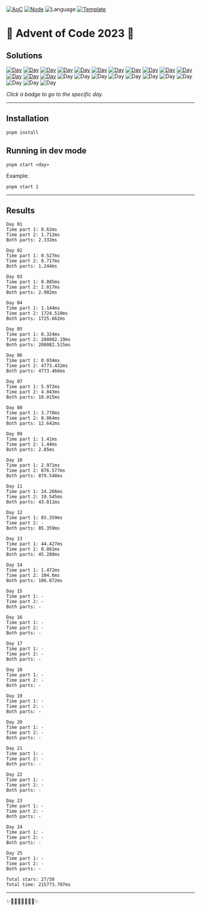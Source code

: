 <!-- Entries between SOLUTIONS and RESULTS tags are auto-generated -->

[![AoC](https://badgen.net/badge/AoC/2023/blue)](https://adventofcode.com/2023)
[![Node](https://badgen.net/badge/Node/v16.13.0+/blue)](https://nodejs.org/en/download/)
![Language](https://badgen.net/badge/Language/TypeScript/blue)
[![Template](https://badgen.net/badge/Template/aocrunner/blue)](https://github.com/caderek/aocrunner)

# 🎄 Advent of Code 2023 🎄

## Solutions

<!--SOLUTIONS-->

[![Day](https://badgen.net/badge/01/%E2%98%85%E2%98%85/green)](src/day01)
[![Day](https://badgen.net/badge/02/%E2%98%85%E2%98%85/green)](src/day02)
[![Day](https://badgen.net/badge/03/%E2%98%85%E2%98%85/green)](src/day03)
[![Day](https://badgen.net/badge/04/%E2%98%85%E2%98%85/green)](src/day04)
[![Day](https://badgen.net/badge/05/%E2%98%85%E2%98%85/green)](src/day05)
[![Day](https://badgen.net/badge/06/%E2%98%85%E2%98%85/green)](src/day06)
[![Day](https://badgen.net/badge/07/%E2%98%85%E2%98%85/green)](src/day07)
[![Day](https://badgen.net/badge/08/%E2%98%85%E2%98%85/green)](src/day08)
[![Day](https://badgen.net/badge/09/%E2%98%85%E2%98%85/green)](src/day09)
[![Day](https://badgen.net/badge/10/%E2%98%85%E2%98%85/green)](src/day10)
[![Day](https://badgen.net/badge/11/%E2%98%85%E2%98%85/green)](src/day11)
[![Day](https://badgen.net/badge/12/%E2%98%85%E2%98%86/yellow)](src/day12)
[![Day](https://badgen.net/badge/13/%E2%98%85%E2%98%85/green)](src/day13)
[![Day](https://badgen.net/badge/14/%E2%98%85%E2%98%85/green)](src/day14)
![Day](https://badgen.net/badge/15/%E2%98%86%E2%98%86/gray)
![Day](https://badgen.net/badge/16/%E2%98%86%E2%98%86/gray)
![Day](https://badgen.net/badge/17/%E2%98%86%E2%98%86/gray)
![Day](https://badgen.net/badge/18/%E2%98%86%E2%98%86/gray)
![Day](https://badgen.net/badge/19/%E2%98%86%E2%98%86/gray)
![Day](https://badgen.net/badge/20/%E2%98%86%E2%98%86/gray)
![Day](https://badgen.net/badge/21/%E2%98%86%E2%98%86/gray)
![Day](https://badgen.net/badge/22/%E2%98%86%E2%98%86/gray)
![Day](https://badgen.net/badge/23/%E2%98%86%E2%98%86/gray)
![Day](https://badgen.net/badge/24/%E2%98%86%E2%98%86/gray)
![Day](https://badgen.net/badge/25/%E2%98%86%E2%98%86/gray)

<!--/SOLUTIONS-->

_Click a badge to go to the specific day._

---

## Installation

```
pnpm install
```

## Running in dev mode

```
pnpm start <day>
```

Example:

```
pnpm start 1
```

---

## Results

<!--RESULTS-->

```
Day 01
Time part 1: 0.62ms
Time part 2: 1.712ms
Both parts: 2.332ms
```

```
Day 02
Time part 1: 0.527ms
Time part 2: 0.717ms
Both parts: 1.244ms
```

```
Day 03
Time part 1: 0.885ms
Time part 2: 2.017ms
Both parts: 2.902ms
```

```
Day 04
Time part 1: 1.144ms
Time part 2: 1724.518ms
Both parts: 1725.662ms
```

```
Day 05
Time part 1: 0.324ms
Time part 2: 208082.19ms
Both parts: 208082.515ms
```

```
Day 06
Time part 1: 0.034ms
Time part 2: 4773.432ms
Both parts: 4773.466ms
```

```
Day 07
Time part 1: 5.972ms
Time part 2: 4.043ms
Both parts: 10.015ms
```

```
Day 08
Time part 1: 3.778ms
Time part 2: 8.864ms
Both parts: 12.642ms
```

```
Day 09
Time part 1: 1.41ms
Time part 2: 1.44ms
Both parts: 2.85ms
```

```
Day 10
Time part 1: 2.971ms
Time part 2: 876.577ms
Both parts: 879.548ms
```

```
Day 11
Time part 1: 24.266ms
Time part 2: 19.545ms
Both parts: 43.811ms
```

```
Day 12
Time part 1: 85.359ms
Time part 2: -
Both parts: 85.359ms
```

```
Day 13
Time part 1: 44.427ms
Time part 2: 0.861ms
Both parts: 45.288ms
```

```
Day 14
Time part 1: 1.472ms
Time part 2: 104.6ms
Both parts: 106.072ms
```

```
Day 15
Time part 1: -
Time part 2: -
Both parts: -
```

```
Day 16
Time part 1: -
Time part 2: -
Both parts: -
```

```
Day 17
Time part 1: -
Time part 2: -
Both parts: -
```

```
Day 18
Time part 1: -
Time part 2: -
Both parts: -
```

```
Day 19
Time part 1: -
Time part 2: -
Both parts: -
```

```
Day 20
Time part 1: -
Time part 2: -
Both parts: -
```

```
Day 21
Time part 1: -
Time part 2: -
Both parts: -
```

```
Day 22
Time part 1: -
Time part 2: -
Both parts: -
```

```
Day 23
Time part 1: -
Time part 2: -
Both parts: -
```

```
Day 24
Time part 1: -
Time part 2: -
Both parts: -
```

```
Day 25
Time part 1: -
Time part 2: -
Both parts: -
```

```
Total stars: 27/50
Total time: 215773.707ms
```

<!--/RESULTS-->

---

✨🎄🎁🎄🎅🎄🎁🎄✨
